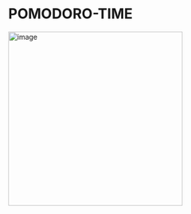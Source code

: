 # POMODORO-TIME
<img width="350" alt="image" src="https://github.com/Rakshith2060/POMODORO-TIME/assets/82567535/ab6bb216-dda9-49cc-92d4-e7b654a30483">
